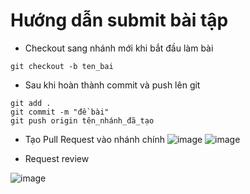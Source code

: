 # Hướng dẫn submit bài tập

- Checkout sang nhánh mới khi bắt đầu làm bài

```shell
git checkout -b ten_bai
```

- Sau khi hoàn thành commit và push lên git

```shell
git add .
git commit -m "đề bài"
git push origin tên_nhánh_đã_tạo
```

- Tạo Pull Request vào nhánh chính
![image](https://user-images.githubusercontent.com/126770350/230262624-5691c58b-157e-4704-8ec8-f0e4b765a8b1.png)
![image](https://user-images.githubusercontent.com/126770350/230262722-d7ae4c2f-1739-4745-b0f9-2e0016c96973.png)

- Request review

![image](https://user-images.githubusercontent.com/126770350/230262807-66737d3e-69f7-4315-82a8-956f1d4d9378.png)
